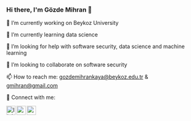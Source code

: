 ### Hi there, I'm Gözde Mihran 👋

🔭 I’m currently working on Beykoz University

🌱 I’m currently learning data science

🤔 I’m looking for help with software security, data science and machine learning

👯 I’m looking to collaborate on software security

📫 How to reach me: gozdemihrankaya@beykoz.edu.tr & gmihran@gmail.com

📩 Connect with me:

[<img align="left" alt="linkedin | LinkedIn" width="24px" src="https://raw.githubusercontent.com/peterthehan/peterthehan/master/assets/linkedin.svg" />][linkedin]
[<img align="left" height="24" width="24" src="https://cdn.jsdelivr.net/npm/simple-icons@v4/icons/instagram.svg" />][instagram]
[<img align="left" height="24" width="24" src="https://cdn.jsdelivr.net/npm/simple-icons@v4/icons/gmail.svg" />][gmail]


<br />

[linkedin]: https://www.linkedin.com/in/gozdemihrankaya
[instagram]: https://www.instagram.com/gmihran
[gmail]: mailto:gmihran@gmail.com
<br />


<!--
**gmihran/gmihran** is a ✨ _special_ ✨ repository because its `README.md` (this file) appears on your GitHub profile.

Here are some ideas to get you started:

- 🔭 I’m currently working on ...
- 🌱 I’m currently learning ...
- 👯 I’m looking to collaborate on ...
- 🤔 I’m looking for help with ...
- 💬 Ask me about ...
- 📫 How to reach me: ...
- 😄 Pronouns: ...
- ⚡ Fun fact: ...
-->
